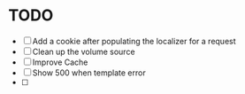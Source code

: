 # TODO

- [ ] Add a cookie after populating the localizer for a request
- [ ] Clean up the volume source
- [ ] Improve Cache
- [ ] Show 500 when template error
- [ ] 